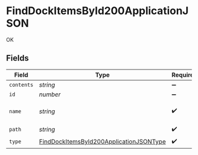 # FindDockItemsById200ApplicationJSON

OK


## Fields

| Field                                                                                                         | Type                                                                                                          | Required                                                                                                      | Description                                                                                                   | Example                                                                                                       |
| ------------------------------------------------------------------------------------------------------------- | ------------------------------------------------------------------------------------------------------------- | ------------------------------------------------------------------------------------------------------------- | ------------------------------------------------------------------------------------------------------------- | ------------------------------------------------------------------------------------------------------------- |
| `contents`                                                                                                    | *string*                                                                                                      | :heavy_minus_sign:                                                                                            | N/A                                                                                                           |                                                                                                               |
| `id`                                                                                                          | *number*                                                                                                      | :heavy_minus_sign:                                                                                            | N/A                                                                                                           | 1                                                                                                             |
| `name`                                                                                                        | *string*                                                                                                      | :heavy_check_mark:                                                                                            | Name of the dock item                                                                                         | Safari                                                                                                        |
| `path`                                                                                                        | *string*                                                                                                      | :heavy_check_mark:                                                                                            | N/A                                                                                                           | file://localhost/Applications/Safari.app/                                                                     |
| `type`                                                                                                        | [FindDockItemsById200ApplicationJSONType](../../models/operations/finddockitemsbyid200applicationjsontype.md) | :heavy_check_mark:                                                                                            | N/A                                                                                                           |                                                                                                               |